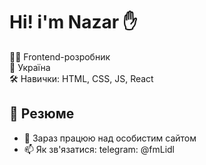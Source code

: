 # Hi! i'm Nazar ✋

👨‍💻 Frontend-розробник  
📍 Україна  
🛠️ Навички: HTML, CSS, JS, React

## 📄 Резюме
- 🔭 Зараз працюю над особистим сайтом
- 📫 Як зв'язатися: telegram: @fmLidl
